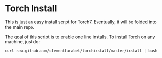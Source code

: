 Torch Install
=============

This is just an easy install script for Torch7. Eventually, it will be folded into the main repo.

The goal of this script is to enable one line installs. To install Torch on any machine, just do:

    curl raw.github.com/clementfarabet/torchinstall/master/install | bash
